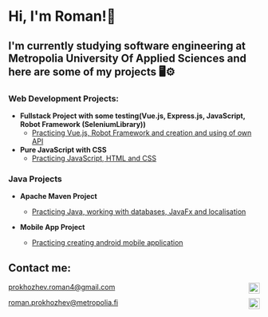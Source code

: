 <h1>Hi, I'm Roman!👋</h1>
<h2>I'm currently studying software engineering at Metropolia University Of Applied Sciences and here are some of my projects 🖥⚙️</h2>

<h3>Web Development Projects:</h3>

- <b>Fullstack Project with some testing(Vue.js, Express.js, JavaScript, Robot Framework (SeleniumLibrary))</b>
  - [Practicing Vue.js, Robot Framework and creation and using of own API](https://github.com/joshmadakor1/4chan-Image-Analysis-Middleware-C964) 
- <b>Pure JavaScript with CSS</b>
  - [Practicing JavaScript, HTML and CSS](https://github.com/joshmadakor1/Algorithms-Practice)
  
<h3>Java Projects</h3>

- <b>Apache Maven Project</b>
  - [Practicing Java, working with databases, JavaFx and localisation ](https://github.com/joshmadakor1/Algorithms-Practice)</b>

- <b>Mobile App Project</b>
  - [Practicing creating android mobile application](https://github.com/joshmadakor1/Algorithms-Practice)</b>

<h2> Contact me:</h2>

prokhozhev.roman4@gmail.com
<img align="right" alt="Gmail" width="22px" src="https://img.icons8.com/fluency/512/gmail.png" />

roman.prokhozhev@metropolia.fi
<img align="right" alt="Email" width="22px" src="https://img.icons8.com/fluency/512/composing-mail.png" />


